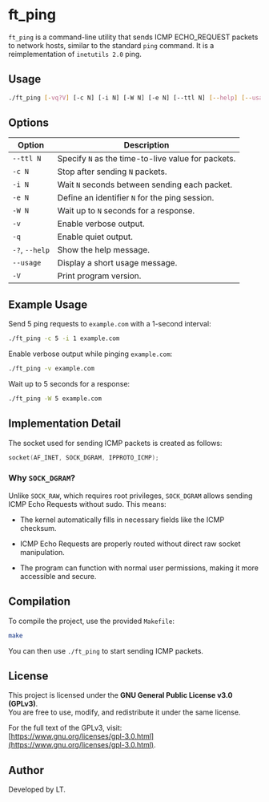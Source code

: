 # ft_ping

`ft_ping` is a command-line utility that sends ICMP ECHO_REQUEST packets to network hosts, similar to the standard `ping` command. It is a reimplementation of `inetutils 2.0` ping.

## Usage

```sh
./ft_ping [-vq?V] [-c N] [-i N] [-W N] [-e N] [--ttl N] [--help] [--usage] HOST ...
```

## Options

| Option         | Description                                        |
| -------------- | -------------------------------------------------- |
| `--ttl N`      | Specify `N` as the time-to-live value for packets. |
| `-c N`         | Stop after sending `N` packets.                    |
| `-i N`         | Wait `N` seconds between sending each packet.      |
| `-e N`         | Define an identifier  `N` for the ping session.    |
| `-W N`         | Wait up to `N` seconds for a response.             |
| `-v`           | Enable verbose output.                             |
| `-q`           | Enable quiet output.                               |
| `-?`, `--help` | Show the help message.                             |
| `--usage`      | Display a short usage message.                     |
| `-V`           | Print program version.                             |

## Example Usage

Send 5 ping requests to `example.com` with a 1-second interval:

```sh
./ft_ping -c 5 -i 1 example.com
```

Enable verbose output while pinging `example.com`:

```sh
./ft_ping -v example.com
```

Wait up to 5 seconds for a response:

```sh
./ft_ping -W 5 example.com
```

## Implementation Detail

The socket used for sending ICMP packets is created as follows:

```c
socket(AF_INET, SOCK_DGRAM, IPPROTO_ICMP);
```

### Why `SOCK_DGRAM`?

Unlike `SOCK_RAW`, which requires root privileges, `SOCK_DGRAM` allows sending ICMP Echo Requests without sudo. This means:

* The kernel automatically fills in necessary fields like the ICMP checksum.

* ICMP Echo Requests are properly routed without direct raw socket manipulation.

* The program can function with normal user permissions, making it more accessible and secure.

## Compilation

To compile the project, use the provided `Makefile`:

```sh
make
```

You can then use `./ft_ping` to start sending ICMP packets.

## License

This project is licensed under the **GNU General Public License v3.0 (GPLv3)**.  
You are free to use, modify, and redistribute it under the same license.

For the full text of the GPLv3, visit:  
[https://www.gnu.org/licenses/gpl-3.0.html](https://www.gnu.org/licenses/gpl-3.0.html).

## Author

Developed by LT.
